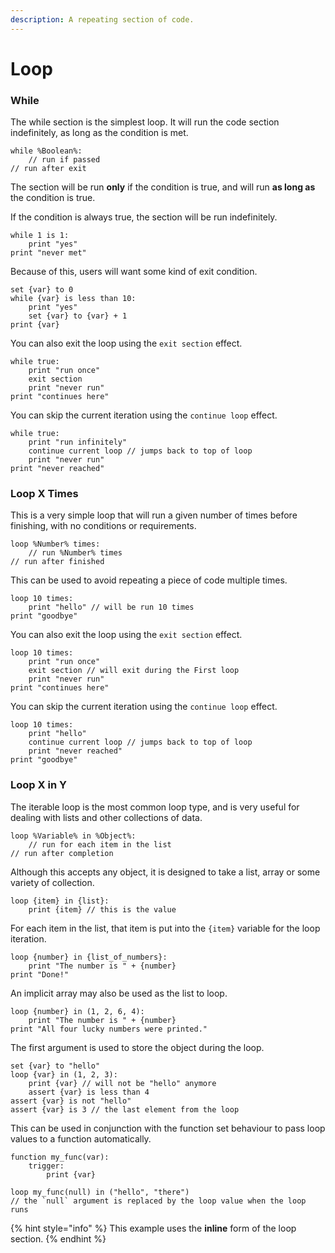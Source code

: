 ```yaml
---
description: A repeating section of code.
---
```


# Loop

### While

The while section is the simplest loop. It will run the code section indefinitely, as long as the condition is met.

```clike
while %Boolean%:
    // run if passed
// run after exit
```

The section will be run **only** if the condition is true, and will run **as long as** the condition is true.

If the condition is always true, the section will be run indefinitely.

```clike
while 1 is 1:
    print "yes"
print "never met"
```

Because of this, users will want some kind of exit condition.

```clike
set {var} to 0
while {var} is less than 10:
    print "yes"
    set {var} to {var} + 1
print {var}
```

You can also exit the loop using the `exit section` effect.

```clike
while true:
    print "run once"
    exit section
    print "never run"
print "continues here"
```

You can skip the current iteration using the `continue loop` effect.

```clike
while true:
    print "run infinitely"
    continue current loop // jumps back to top of loop
    print "never run"
print "never reached"
```

### Loop X Times

This is a very simple loop that will run a given number of times before finishing, with no conditions or requirements.

```clike
loop %Number% times:
    // run %Number% times
// run after finished
```

This can be used to avoid repeating a piece of code multiple times.

```clike
loop 10 times:
    print "hello" // will be run 10 times
print "goodbye"
```

You can also exit the loop using the `exit section` effect.

```clike
loop 10 times:
    print "run once"
    exit section // will exit during the First loop
    print "never run"
print "continues here"
```

You can skip the current iteration using the `continue loop` effect.

```clike
loop 10 times:
    print "hello"
    continue current loop // jumps back to top of loop
    print "never reached"
print "goodbye"
```

### Loop X in Y

The iterable loop is the most common loop type, and is very useful for dealing with lists and other collections of data.

```clike
loop %Variable% in %Object%:
    // run for each item in the list
// run after completion
```

Although this accepts any object, it is designed to take a list, array or some variety of collection.

```clike
loop {item} in {list}:
    print {item} // this is the value
```

For each item in the list, that item is put into the `{item}` variable for the loop iteration.

```clike
loop {number} in {list_of_numbers}:
    print "The number is " + {number}
print "Done!"
```

An implicit array may also be used as the list to loop.

```clike
loop {number} in (1, 2, 6, 4):
    print "The number is " + {number}
print "All four lucky numbers were printed."
```

The first argument is used to store the object during the loop.

```clike
set {var} to "hello"
loop {var} in (1, 2, 3):
    print {var} // will not be "hello" anymore
    assert {var} is less than 4
assert {var} is not "hello"
assert {var} is 3 // the last element from the loop
```

This can be used in conjunction with the function set behaviour to pass loop values to a function automatically.

```clike
function my_func(var):
    trigger:
        print {var}

loop my_func(null) in ("hello", "there")
// the `null` argument is replaced by the loop value when the loop runs
```

{% hint style="info" %}
This example uses the **inline** form of the loop section.
{% endhint %}

